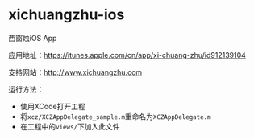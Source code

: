 xichuangzhu-ios
===============

西窗烛iOS App

应用地址：https://itunes.apple.com/cn/app/xi-chuang-zhu/id912139104

支持网站：http://www.xichuangzhu.com

运行方法：

* 使用XCode打开工程
* 将`xcz/XCZAppDelegate_sample.m`重命名为`XCZAppDelegate.m`
* 在工程中的`views/`下加入此文件
